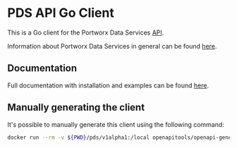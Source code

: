 # PDS API Go Client

This is a Go client for the Portworx Data Services [API](https://prod.pds.portworx.com/swagger/index.html).

Information about Portworx Data Services in general can be found [here](https://portworx.com/products/portworx-data-services/).

## Documentation

Full documentation with installation and examples can be found [here](https://github.com/portworx/pds-api-go-client/blob/master/pds/v1alpha1/README.md).
  
## Manually generating the client

It's possible to manually generate this client using the following command:

```bash
docker run --rm -v ${PWD}/pds/v1alpha1:/local openapitools/openapi-generator-cli generate -i /local/api/swagger.json -g go -o /local/pds/v1alpha1 --package-name pds
```

